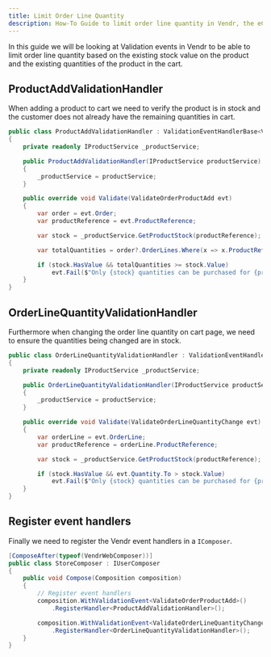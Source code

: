 ```yaml
---
title: Limit Order Line Quantity
description: How-To Guide to limit order line quantity in Vendr, the eCommerce solution for Umbraco v8+
---
```


In this guide we will be looking at Validation events in Vendr to be able to limit order line quantity based on the existing stock value on the product and the existing quantities of the product in the cart.

## ProductAddValidationHandler

When adding a product to cart we need to verify the product is in stock and the customer does not already have the remaining quantities in cart.

````csharp
public class ProductAddValidationHandler : ValidationEventHandlerBase<ValidateOrderProductAdd>
{
    private readonly IProductService _productService;

    public ProductAddValidationHandler(IProductService productService)
    {
        _productService = productService;
    }

    public override void Validate(ValidateOrderProductAdd evt)
    {
        var order = evt.Order;
        var productReference = evt.ProductReference;

        var stock = _productService.GetProductStock(productReference);

        var totalQuantities = order?.OrderLines.Where(x => x.ProductReference == productReference).Sum(x => x.Quantity) ?? 0;

        if (stock.HasValue && totalQuantities >= stock.Value)
            evt.Fail($"Only {stock} quantities can be purchased for {productReference}.");
    }
}

````

## OrderLineQuantityValidationHandler

Furthermore when changing the order line quantity on cart page, we need to ensure the quantities being changed are in stock.

````csharp
public class OrderLineQuantityValidationHandler : ValidationEventHandlerBase<ValidateOrderLineQuantityChange>
{
    private readonly IProductService _productService;

    public OrderLineQuantityValidationHandler(IProductService productService)
    {
        _productService = productService;
    }

    public override void Validate(ValidateOrderLineQuantityChange evt)
    {
        var orderLine = evt.OrderLine;
        var productReference = orderLine.ProductReference;

        var stock = _productService.GetProductStock(productReference);

        if (stock.HasValue && evt.Quantity.To > stock.Value)
            evt.Fail($"Only {stock} quantities can be purchased for {productReference}.");
    }
}

````

## Register event handlers

Finally we need to register the Vendr event handlers in a `IComposer`.

````csharp
[ComposeAfter(typeof(VendrWebComposer))]
public class StoreComposer : IUserComposer
{
    public void Compose(Composition composition)
    {
        // Register event handlers
        composition.WithValidationEvent<ValidateOrderProductAdd>()
            .RegisterHandler<ProductAddValidationHandler>();

        composition.WithValidationEvent<ValidateOrderLineQuantityChange>()
            .RegisterHandler<OrderLineQuantityValidationHandler>();
    }
}
````